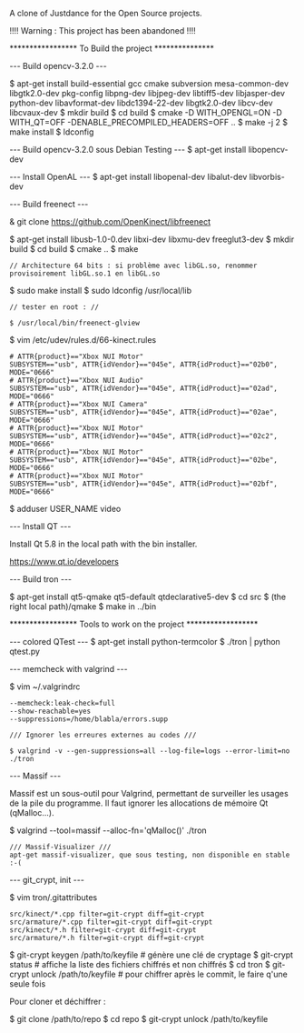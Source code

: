 A clone of Justdance for the Open Source projects.

!!!! Warning : This project has been abandoned !!!!

***************** To Build the project ***************

--- Build opencv-3.2.0 ---

$ apt-get install build-essential gcc cmake subversion mesa-common-dev libgtk2.0-dev pkg-config libpng-dev libjpeg-dev libtiff5-dev libjasper-dev python-dev libavformat-dev libdc1394-22-dev libgtk2.0-dev libcv-dev libcvaux-dev
$ mkdir build
$ cd build
$ cmake -D WITH_OPENGL=ON -D WITH_QT=OFF -DENABLE_PRECOMPILED_HEADERS=OFF ..
$ make -j 2
$ make install
$ ldconfig

--- Build opencv-3.2.0 sous Debian Testing ---
$ apt-get install libopencv-dev

--- Install OpenAL ---
$ apt-get install libopenal-dev libalut-dev libvorbis-dev

--- Build freenect ---

& git clone https://github.com/OpenKinect/libfreenect

$ apt-get install libusb-1.0-0.dev libxi-dev libxmu-dev freeglut3-dev
$ mkdir build
$ cd build
$ cmake ..
$ make

    // Architecture 64 bits : si problème avec libGL.so, renommer provisoirement libGL.so.1 en libGL.so

$ sudo make install
$ sudo ldconfig /usr/local/lib

    // tester en root : //

    $ /usr/local/bin/freenect-glview

$ vim /etc/udev/rules.d/66-kinect.rules

    # ATTR{product}=="Xbox NUI Motor"
    SUBSYSTEM=="usb", ATTR{idVendor}=="045e", ATTR{idProduct}=="02b0", MODE="0666"
    # ATTR{product}=="Xbox NUI Audio"
    SUBSYSTEM=="usb", ATTR{idVendor}=="045e", ATTR{idProduct}=="02ad", MODE="0666"
    # ATTR{product}=="Xbox NUI Camera"
    SUBSYSTEM=="usb", ATTR{idVendor}=="045e", ATTR{idProduct}=="02ae", MODE="0666"
    # ATTR{product}=="Xbox NUI Motor"
    SUBSYSTEM=="usb", ATTR{idVendor}=="045e", ATTR{idProduct}=="02c2", MODE="0666"
    # ATTR{product}=="Xbox NUI Motor"
    SUBSYSTEM=="usb", ATTR{idVendor}=="045e", ATTR{idProduct}=="02be", MODE="0666"
    # ATTR{product}=="Xbox NUI Motor"
    SUBSYSTEM=="usb", ATTR{idVendor}=="045e", ATTR{idProduct}=="02bf", MODE="0666"

$ adduser USER_NAME video

--- Install QT ---

Install Qt 5.8 in the local path with the bin installer.

https://www.qt.io/developers

--- Build tron ---

$ apt-get install qt5-qmake qt5-default qtdeclarative5-dev
$ cd src
$ (the right local path)/qmake
$ make in ../bin

***************** Tools to work on the project ******************

--- colored QTest ---
$ apt-get install python-termcolor
$ ./tron | python qtest.py

--- memcheck with valgrind ---

$ vim ~/.valgrindrc

    --memcheck:leak-check=full
    --show-reachable=yes
    --suppressions=/home/blabla/errors.supp

    /// Ignorer les erreures externes au codes ///

    $ valgrind -v --gen-suppressions=all --log-file=logs --error-limit=no ./tron

--- Massif ---

Massif est un sous-outil pour Valgrind, permettant de surveiller les usages de la pile du programme.
Il faut ignorer les allocations de mémoire Qt (qMalloc…).

$ valgrind --tool=massif --alloc-fn='qMalloc()' ./tron

    /// Massif-Visualizer ///
    apt-get massif-visualizer, que sous testing, non disponible en stable :-(

--- git_crypt, init ---

$ vim tron/.gitattributes

    src/kinect/*.cpp filter=git-crypt diff=git-crypt
    src/armature/*.cpp filter=git-crypt diff=git-crypt
    src/kinect/*.h filter=git-crypt diff=git-crypt
    src/armature/*.h filter=git-crypt diff=git-crypt

$ git-crypt keygen /path/to/keyfile # génère une clé de cryptage
$ git-crypt status # affiche la liste des fichiers chiffrés et non chiffrés
$ cd tron
$ git-crypt unlock /path/to/keyfile # pour chiffrer après le commit, le faire q'une seule fois

Pour cloner et déchiffrer :

$ git clone /path/to/repo
$ cd repo
$ git-crypt unlock /path/to/keyfile

